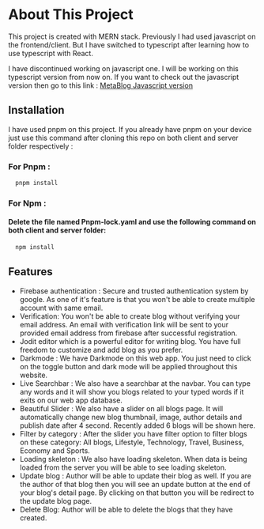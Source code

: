 # About This Project

This project is created with MERN stack. Previously I had used javascript on the frontend/client. But I have switched to typescript after learning how to use typescript with React.

I have discontinued working on javascript one. I will be working on this typescript version from now on. If you want to check out the javascript version then go to this link : <a href="https://github.com/alrakib1/MetaBlog-Js" target="_blank">MetaBlog Javascript version</a>

## Installation

I have used pnpm on this project. If you already have pnpm on your device just use this command after cloning this repo on both client and server folder respectively :

### For Pnpm :

```bash
  pnpm install
```

### For Npm : 
#### Delete the file named Pnpm-lock.yaml and use the following command on both client and server folder: 



```bash
  npm install
```

## Features

- Firebase authentication : Secure and trusted authentication system by google. As one of it's feature is that you won't be able to create multiple account with same email.
- Verification: You won't be able to create blog without verifying your email address. An email with verification link will be sent to your provided email address from firebase after successful registration.
- Jodit editor which is a powerful editor for writing blog. You have full freedom to customize and add blog as you prefer.
- Darkmode : We have Darkmode on this web app. You just need to click on the toggle button and dark mode will be applied throughout this website.
- Live Searchbar : We also have a searchbar at the navbar. You can type any words and it will show you blogs related to your typed words if it exits on our web app database.
- Beautiful Slider : We also have a slider on all blogs page. It will automatically change new blog thumbnail, image, author details and publish date after 4 second. Recently added 6 blogs will be shown here.
- Filter by category : After the slider you have filter option to filter blogs on these category: All blogs, Lifestyle, Technology, Travel, Business, Economy and Sports.
- Loading skeleton : We also have loading skeleton. When data is being loaded from the server you will be able to see loading skeleton.
- Update blog : Author will be able to update their blog as well. If you are the author of that blog then you will see an update button at the end of your blog's detail page. By clicking on that button you will be redirect to the update blog page.
- Delete Blog: Author will be able to delete the blogs that they have created.
